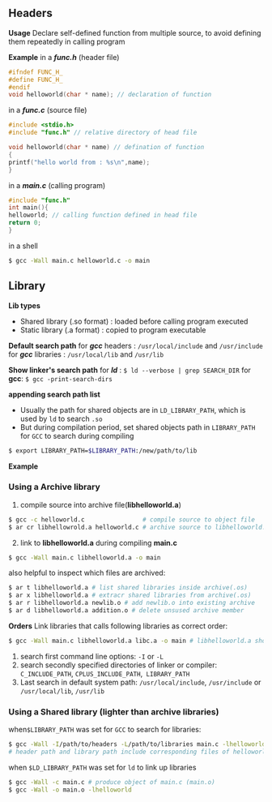 

## Headers
__Usage__
Declare self-defined function from multiple source, to avoid defining them repeatedly in calling program

__Example__
in a ___func.h___ (header file)

~~~c
#ifndef FUNC_H_
#define FUNC_H_
#endif
void helloworld(char * name); // declaration of function
~~~
in a ___func.c___ (source file)
~~~c
#include <stdio.h>
#include "func.h" // relative directory of head file

void helloworld(char * name) // defination of function
{
printf("hello world from : %s\n",name);
}
~~~
in a ___main.c___ (calling program)
~~~c
#include "func.h"
int main(){
helloworld; // calling function defined in head file 
return 0;
}
~~~
in a shell
~~~bash
$ gcc -Wall main.c helloworld.c -o main
~~~

## Library
__Lib types__
* Shared library (.so format) : loaded before calling program executed
* Static library (.a format) : copied to program executable

__Default search path__
for ___gcc___ headers : `/usr/local/include` and `/usr/include`
for ___gcc___ libraries : `/usr/local/lib` and `/usr/lib`

__Show linker's search path__
for ___ld___ : `$ ld --verbose | grep SEARCH_DIR`
for __gcc__: `$ gcc -print-search-dirs`

__appending search path list__

* Usually the path for shared objects are in `LD_LIBRARY_PATH`, which is used by `ld` to search `.so`
* But during compilation period, set shared objects path in `LIBRARY_PATH` for `GCC` to search during compiling

~~~bash
$ export LIBRARY_PATH=$LIBRARY_PATH:/new/path/to/lib
~~~

__Example__
### Using a Archive library
1. compile source into archive file(__libhelloworld.a__)
~~~bash
$ gcc -c helloworld.c 				 # compile source to object file
$ ar cr libhellowrold.a helloworld.c # archive source to libhelloworld.a
~~~
2. link to __libhelloworld.a__ during compiling __main.c__
~~~bash
$ gcc -Wall main.c libhelloworld.a -o main
~~~
also helpful to inspect which files are archived:
~~~bash
$ ar t libhelloworld.a # list shared libraries inside archive(.os)
$ ar x libhelloworld.a # extracr shared libraries from archive(.os)
$ ar r libhelloworld.a newlib.o # add newlib.o into existing archive
$ ar d libhelloworld.a addition.o # delete unsused archive member 
~~~
__Orders__
Link libraries that calls following libraries as correct order:

~~~bash
$ gcc -Wall main.c libhelloworld.a libc.a -o main # libhelloworld.a should use libraryC.a
~~~
1. search first command line options: `-I` or `-L`
2. search secondly specified directories of linker or compiler:` C_INCLUDE_PATH`, `CPLUS_INCLUDE_PATH`,` LIBRARY_PATH`
3. Last search in default system path: `/usr/local/include`, `/usr/include` or `/usr/local/lib`, `/usr/lib`
### Using a Shared library (lighter than archive libraries)
when`$LIBRARY_PATH` was set for `GCC` to search for libraries: 
~~~bash
$ gcc -Wall -I/path/to/headers -L/path/to/libraries main.c -lhelloworld
# header path and library path include corresponding files of helloworld library
~~~

when `$LD_LIBRARY_PATH` was set for `ld` to link up libraries
~~~bash
$ gcc -Wall -c main.c # produce object of main.c (main.o)
$ gcc -Wall -o main.o -lhelloworld
~~~